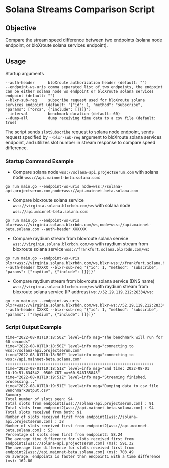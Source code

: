 # Solana Streams Comparison Script

## Objective
Compare the stream speed difference between two endpoints (solana node endpoint, or bloXroute solana services endpoint).

## Usage
Startup arguments
```
--auth-header      bloXroute authorization header (default: "")
--endpoint-ws-uris comma separated list of two endpoints, the endpoint can be either solana node ws endpoint or bloXroute solana services endpoint (default: "")
--blxr-sub-req     subscribe request used for bloXroute solana services endpoint (default: '{"id": 1, "method": "subscribe", "params": ["orca", {"include": []}]}')
--interval         benchmark duration (default: 60)
--dump-all         dump receiving time data to a csv file (default: true)
```
The script sends `slotSubscribe` request to solana node endpoint, sends request specified by `--blxr-sub-req` argument 
to bloXroute solana services endpoint, and utilizes slot number in stream response to compare speed difference.

### Startup Command Example
- Compare solana node `wss://solana-api.projectserum.com` with solana node `wss://api.mainnet-beta.solana.com`:
```
go run main.go --endpoint-ws-uris node+wss://solana-api.projectserum.com,node+wss://api.mainnet-beta.solana.com
```

- Compare bloxroute solana service `wss://virginia.solana.blxrbdn.com/ws` with solana node `wss://api.mainnet-beta.solana.com`:
```
go run main.go --endpoint-ws-uris blxr+wss://virginia.solana.blxrbdn.com/ws,node+wss://api.mainnet-beta.solana.com --auth-header XXXXXX
```

- Compare raydium stream from bloxroute solana service `wss://virginia.solana.blxrbdn.com/ws` with raydium stream from bloxroute solana service `wss://frankfurt.solana.blxrbdn.com/ws`:
```
go run main.go --endpoint-ws-uris blxr+wss://virginia.solana.blxrbdn.com/ws,blxr+wss://frankfurt.solana.blxrbdn.com/ws --auth-header XXXXX --blxr-sub-req '{"id": 1, "method": "subscribe", "params": ["raydium", {"include": []}]}'
```

- Compare raydium stream from bloxroute solana service (DNS name) `wss://virginia.solana.blxrbdn.com/ws` with raydium stream from bloxroute solana service (IP address) `ws://52.29.119.212:28334/ws`:
```
go run main.go --endpoint-ws-uris blxr+wss://virginia.solana.blxrbdn.com/ws,blxr+ws://52.29.119.212:28334/ws --auth-header XXXXX --blxr-sub-req '{"id": 1, "method": "subscribe", "params": ["raydium", {"include": []}]}'
```

### Script Output Example
```
time="2022-08-01T10:18:50Z" level=info msg="The benchmark will run for 60 seconds"
time="2022-08-01T10:18:50Z" level=info msg="connecting to wss://solana-api.projectserum.com"
time="2022-08-01T10:18:50Z" level=info msg="connecting to wss://api.mainnet-beta.solana.com"
------------------------------------------------------------------
time="2022-08-01T10:18:51Z" level=info msg="End time: 2022-08-01 10:19:51.634542 -0500 CDT m=+60.946135843" 
time="2022-08-01T10:19:51Z" level=info msg="Streaming finished, processing..." 
time="2022-08-01T10:19:51Z" level=info msg="Dumping data to csv file BenchmarkOutput.csv"
Summary
Total number of slots seen: 94
Total slots from endpoint1[wss://solana-api.projectserum.com] : 91
Total slots from endpoint2[wss://api.mainnet-beta.solana.com] : 94
Total slots received from both: 91
Number of slots received first from endpoint1[wss://solana-api.projectserum.com] : 38
Number of slots received first from endpoint2[wss://api.mainnet-beta.solana.com] : 53
Percentage of slots seen first from endpoint2: 58.24
The average time difference for slots received first from endpoint1[wss://solana-api.projectserum.com] (ms): 591.32
The average time difference for slots received first from endpoint2[wss://api.mainnet-beta.solana.com] (ms): 703.49
On average, endpoint2 is faster than endpoint1 with a time difference (ms): 162.80
```
